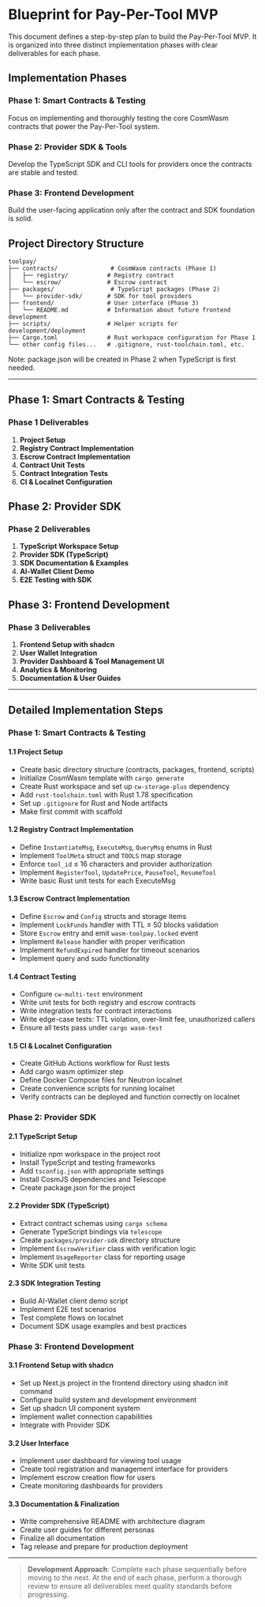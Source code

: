 # Blueprint for Pay-Per-Tool MVP

This document defines a step-by-step plan to build the Pay-Per-Tool MVP. It is organized into three distinct implementation phases with clear deliverables for each phase.

## Implementation Phases

### Phase 1: Smart Contracts & Testing
Focus on implementing and thoroughly testing the core CosmWasm contracts that power the Pay-Per-Tool system.

### Phase 2: Provider SDK & Tools
Develop the TypeScript SDK and CLI tools for providers once the contracts are stable and tested.

### Phase 3: Frontend Development
Build the user-facing application only after the contract and SDK foundation is solid.

## Project Directory Structure

```
toolpay/
├── contracts/               # CosmWasm contracts (Phase 1)
│   ├── registry/           # Registry contract
│   └── escrow/             # Escrow contract
├── packages/                # TypeScript packages (Phase 2)
│   └── provider-sdk/       # SDK for tool providers
├── frontend/               # User interface (Phase 3)
│   └── README.md           # Information about future frontend development
├── scripts/                # Helper scripts for development/deployment
├── Cargo.toml              # Rust workspace configuration for Phase 1
└── other config files...   # .gitignore, rust-toolchain.toml, etc.
```

Note: package.json will be created in Phase 2 when TypeScript is first needed.

---

## Phase 1: Smart Contracts & Testing

### Phase 1 Deliverables
1. **Project Setup**
2. **Registry Contract Implementation**
3. **Escrow Contract Implementation**
4. **Contract Unit Tests**
5. **Contract Integration Tests**
6. **CI & Localnet Configuration**

## Phase 2: Provider SDK

### Phase 2 Deliverables
1. **TypeScript Workspace Setup**
2. **Provider SDK (TypeScript)**
3. **SDK Documentation & Examples**
4. **AI‑Wallet Client Demo**
5. **E2E Testing with SDK**

## Phase 3: Frontend Development

### Phase 3 Deliverables
1. **Frontend Setup with shadcn**
2. **User Wallet Integration**
3. **Provider Dashboard & Tool Management UI**
4. **Analytics & Monitoring**
5. **Documentation & User Guides**

---

## Detailed Implementation Steps

### Phase 1: Smart Contracts & Testing

#### 1.1 Project Setup
- Create basic directory structure (contracts, packages, frontend, scripts)
- Initialize CosmWasm template with `cargo generate`
- Create Rust workspace and set up `cw-storage-plus` dependency
- Add `rust-toolchain.toml` with Rust 1.78 specification
- Set up `.gitignore` for Rust and Node artifacts
- Make first commit with scaffold

#### 1.2 Registry Contract Implementation
- Define `InstantiateMsg`, `ExecuteMsg`, `QueryMsg` enums in Rust
- Implement `ToolMeta` struct and `TOOLS` map storage
- Enforce `tool_id` ≤ 16 characters and provider authorization
- Implement `RegisterTool`, `UpdatePrice`, `PauseTool`, `ResumeTool`
- Write basic Rust unit tests for each ExecuteMsg

#### 1.3 Escrow Contract Implementation
- Define `Escrow` and `Config` structs and storage items
- Implement `LockFunds` handler with TTL ≤ 50 blocks validation
- Store `Escrow` entry and emit `wasm-toolpay.locked` event
- Implement `Release` handler with proper verification
- Implement `RefundExpired` handler for timeout scenarios
- Implement query and sudo functionality

#### 1.4 Contract Testing
- Configure `cw-multi-test` environment
- Write unit tests for both registry and escrow contracts
- Write integration tests for contract interactions
- Write edge-case tests: TTL violation, over-limit fee, unauthorized callers
- Ensure all tests pass under `cargo wasm-test`

#### 1.5 CI & Localnet Configuration
- Create GitHub Actions workflow for Rust tests
- Add cargo wasm optimizer step
- Define Docker Compose files for Neutron localnet
- Create convenience scripts for running localnet
- Verify contracts can be deployed and function correctly on localnet

### Phase 2: Provider SDK

#### 2.1 TypeScript Setup
- Initialize npm workspace in the project root
- Install TypeScript and testing frameworks
- Add `tsconfig.json` with appropriate settings
- Install CosmJS dependencies and Telescope
- Create package.json for the project

#### 2.2 Provider SDK (TypeScript)
- Extract contract schemas using `cargo schema`
- Generate TypeScript bindings via `telescope`
- Create `packages/provider-sdk` directory structure
- Implement `EscrowVerifier` class with verification logic
- Implement `UsageReporter` class for reporting usage
- Write SDK unit tests

#### 2.3 SDK Integration Testing
- Build AI-Wallet client demo script
- Implement E2E test scenarios
- Test complete flows on localnet
- Document SDK usage examples and best practices

### Phase 3: Frontend Development

#### 3.1 Frontend Setup with shadcn
- Set up Next.js project in the frontend directory using shadcn init command
- Configure build system and development environment
- Set up shadcn UI component system
- Implement wallet connection capabilities
- Integrate with Provider SDK

#### 3.2 User Interface
- Implement user dashboard for viewing tool usage
- Create tool registration and management interface for providers
- Implement escrow creation flow for users
- Create monitoring dashboards for providers

#### 3.3 Documentation & Finalization
- Write comprehensive README with architecture diagram
- Create user guides for different personas
- Finalize all documentation
- Tag release and prepare for production deployment

---

> **Development Approach**: Complete each phase sequentially before moving to the next. At the end of each phase, perform a thorough review to ensure all deliverables meet quality standards before progressing.
